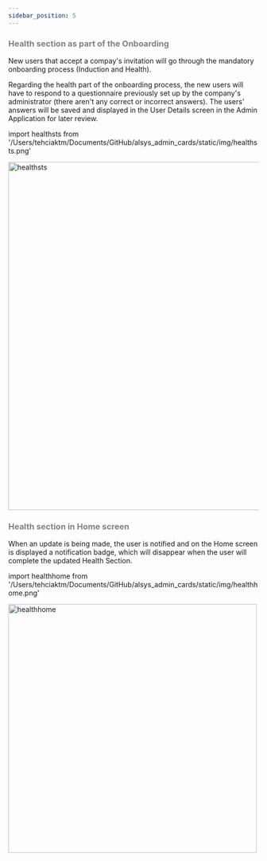 ```yaml
---
sidebar_position: 5
---
```


### <font color="gray">Health section as part of the Onboarding</font>

New users that accept a compay's invitation will go through the mandatory onboarding process (Induction and Health).

Regarding the health part of the onboarding process, the new users will have to respond to a questionnaire previously set up by the company's administrator (there aren't any correct or incorrect answers). The users' answers will be saved and displayed in the User Details screen in the Admin Application for later review.

import healthsts from '/Users/tehciaktm/Documents/GitHub/alsys_admin_cards/static/img/healthsts.png'

<img src={healthsts} alt="healthsts" width="700"/>

### <font color="gray">Health section in Home screen</font>

When an update <!-- of the health questionnare --> is being made, the user is notified and on the Home screen is displayed a notification badge, which will disappear when the user will complete the updated Health Section.

import healthhome from '/Users/tehciaktm/Documents/GitHub/alsys_admin_cards/static/img/healthhome.png'

<img src={healthhome} alt="healthhome" width="500"/>
